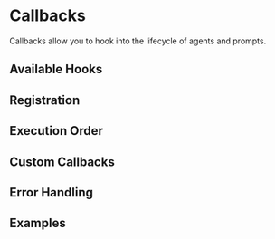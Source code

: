 # Callbacks

Callbacks allow you to hook into the lifecycle of agents and prompts.

## Available Hooks

## Registration

## Execution Order

## Custom Callbacks

## Error Handling

## Examples